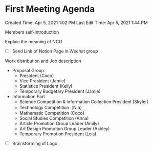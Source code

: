 # First Meeting Agenda

Created Time: Apr 5, 2021 1:02 PM
Last Edit Time: Apr 5, 2021 1:44 PM

Members self-introduction

Explain the meaning of NCU

- [ ]  Send Link of Notion Page in Wechat group

Work distribution and Job description

- Proposal Group
    - President (Coco)
    - Vice President (Jamie)
    - Statistics President (Kelly)
    - Temporary Budgetary President (Jamie)
- Information Part
    - Science Competition & Information Collection President (Skyler)
    - Technology Competition（Nia）
    - Mathematic Competition (Coco)
    - Social Studies Competition (Anna)
    - Article Promotion Group Leader (Amily)
    - Art Design Promotion Group Leader (Ashley)
    - Temporary Promotion President (Lois)
- [ ]  Brainstorming of Logo